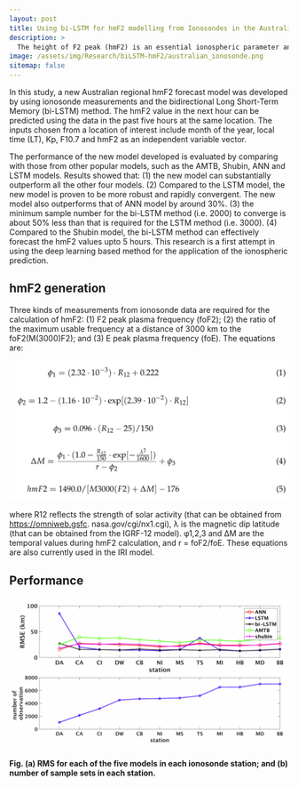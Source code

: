 ```yaml
---
layout: post
title: Using bi-LSTM for hmF2 modelling from Ionosondes in the Australian Region
description: >
  The height of F2 peak (hmF2) is an essential ionospheric parameter and its variations can reflect both the earth magnetic and solar activities. Therefore, reliable prediction of hmF2 is important for the study of space environment, such as solar wind and extreme weather events. However, most current models are unable to forecast the variation of the ionosphere effectively since real-time measurements are required as model inputs. The front image shows the selected ionosonde stations around Australia for hmF2 modelling
image: /assets/img/Research/biLSTM-hmF2/australian_ionosonde.png
sitemap: false
---
```


In this study, a new Australian regional hmF2 forecast model was developed by using ionosonde measurements and the bidirectional Long Short-Term Memory (bi-LSTM) method. The hmF2 value in the next hour can be predicted using the data in the past five hours at the same location. The inputs chosen from a location of interest include month of the year, local time (LT), Kp, F10.7 and hmF2 as an independent variable vector.

The performance of the new model developed is evaluated by comparing with those from other popular models, such as the AMTB, Shubin, ANN  and LSTM models. Results showed that: (1) the new model can substantially outperform all the other four models. (2) Compared to the LSTM model, the new model is proven to be more robust and rapidly convergent. The new model also outperforms that of ANN model by around 30%. (3) the minimum sample number for the bi-LSTM method (i.e. 2000) to converge is about 50% less than that is required for the LSTM method (i.e. 3000). (4) Compared to the Shubin model,  the bi-LSTM method can effectively forecast the hmF2 values upto 5 hours. This research is a first attempt in using the deep learning based method for the application of the ionospheric prediction.

## hmF2 generation

Three kinds of measurements from ionosonde data are required for the calculation of hmF2: (1) F2 peak
plasma frequency (foF2); (2) the ratio of the maximum usable frequency at a distance of 3000 km to the foF2(M(3000)F2); and (3) E peak plasma frequency (foE). The equations are:

![Flow](../../assets/img/Research/biLSTM-hmF2/hmF2.png)

where R12 reflects the strength of solar activity (that can be obtained from https://omniweb.gsfc.
nasa.gov/cgi/nx1.cgi), λ is the magnetic dip latitude (that can be obtained from the IGRF-12 model).
φ1,2,3 and ∆M are the temporal values during hmF2 calculation, and r = foF2/foE. These equations
are also currently used in the IRI model.

## Performance

![Flow](../../assets/img/Research/biLSTM-hmF2/Perfor.png)

<b>Fig. (a) RMS for each of the five models in each ionosonde station; and (b) number of sample sets
in each station.</b>
